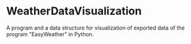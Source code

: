 # WeatherDataVisualization
A program and a data structure for visualization of exported data of the program "EasyWeather" in Python.
